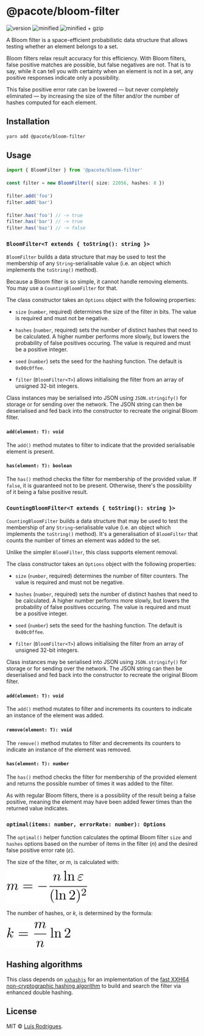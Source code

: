 # @pacote/bloom-filter

![version](https://badgen.net/npm/v/@pacote/bloom-filter)
![minified](https://badgen.net/bundlephobia/min/@pacote/bloom-filter)
![minified + gzip](https://badgen.net/bundlephobia/minzip/@pacote/bloom-filter)

A Bloom filter is a space-efficient probabilistic data structure that allows
testing whether an element belongs to a set.

Bloom filters relax result accuracy for this efficiency. With Bloom filters,
false positive matches are possible, but false negatives are not. That is to
say, while it can tell you with certainty when an element is not in a set, any
positive responses indicate only a possibility.

This false positive error rate can be lowered — but never completely eliminated
— by increasing the size of the filter and/or the number of hashes computed for
each element.

## Installation

```bash
yarn add @pacote/bloom-filter
```

## Usage

```typescript
import { BloomFilter } from '@pacote/bloom-filter'

const filter = new BloomFilter({ size: 22056, hashes: 8 })

filter.add('foo')
filter.add('bar')

filter.has('foo') // -> true
filter.has('bar') // -> true
filter.has('baz') // -> false
```

### `BloomFilter<T extends { toString(): string }>`

`BloomFilter` builds a data structure that may be used to test the membership of
any `String`-serialisable value (i.e. an object which implements the
`toString()` method).

Because a Bloom filter is so simple, it cannot handle removing elements. You may
use a `CountingBloomFilter` for that.

The class constructor takes an `Options` object with the following properties:

- `size` (`number`, required) determines the size of the filter in bits. The
  value is required and must not be negative.

- `hashes` (`number`, required) sets the number of distinct hashes that need to
  be calculated. A higher number performs more slowly, but lowers the
  probability of false positives occuring. The value is required and must be a
  positive integer.

- `seed` (`number`) sets the seed for the hashing function. The default is
  `0x00c0ffee`.

- `filter` (`BloomFilter<T>`) allows initialising the filter from an array of
  unsigned 32-bit integers.

Class instances may be serialised into JSON using `JSON.stringify()` for storage
or for sending over the network. The JSON string can then be deserialised and
fed back into the constructor to recreate the original Bloom filter.

#### `add(element: T): void`

The `add()` method mutates to filter to indicate that the provided serialisable
element is present.

#### `has(element: T): boolean`

The `has()` method checks the filter for membership of the provided value. If
`false`, it is guaranteed not to be present. Otherwise, there's the possibility
of it being a false positive result.

### `CountingBloomFilter<T extends { toString(): string }>`

`CountingBloomFilter` builds a data structure that may be used to test the
membership of any `String`-serialisable value (i.e. an object which implements
the `toString()` method). It's a generalisation of `BloomFilter` that counts the
number of times an element was added to the set.

Unlike the simpler `BloomFilter`, this class supports element removal.

The class constructor takes an `Options` object with the following properties:

- `size` (`number`, required) determines the number of filter counters. The
  value is required and must not be negative.

- `hashes` (`number`, required) sets the number of distinct hashes that need to
  be calculated. A higher number performs more slowly, but lowers the
  probability of false positives occuring. The value is required and must be a
  positive integer.

- `seed` (`number`) sets the seed for the hashing function. The default is
  `0x00c0ffee`.

- `filter` (`BloomFilter<T>`) allows initialising the filter from an array of
  unsigned 32-bit integers.

Class instances may be serialised into JSON using `JSON.stringify()` for storage
or for sending over the network. The JSON string can then be deserialised and
fed back into the constructor to recreate the original Bloom filter.

#### `add(element: T): void`

The `add()` method mutates to filter and increments its counters to indicate
an instance of the element was added.

#### `remove(element: T): void`

The `remove()` method mutates to filter and decrements its counters to indicate
an instance of the element was removed.

#### `has(element: T): number`

The `has()` method checks the filter for membership of the provided element and
returns the possible number of times it was added to the filter.

As with regular Bloom filters, there is a possibility of the result being a
false positive, meaning the element may have been added fewer times than
the returned value indicates.

### `optimal(items: number, errorRate: number): Options`

The `optimal()` helper function calculates the optimal Bloom filter `size` and
`hashes` options based on the number of items in the filter (_n_) and the
desired false positive error rate (_ε_).

The size of the filter, or _m_, is calculated with:

![](docs/optimal-size.svg)

The number of hashes, or _k_, is determined by the formula:

![](docs/optimal-hashes.svg)

## Hashing algorithms

This class depends on [`xxhashjs`](https://www.npmjs.com/package/xxhashjs) for
an implementation of the [fast XXH64 non-cryptographic hashing algorithm](https://cyan4973.github.io/xxHash/)
to build and search the filter via enhanced double hashing.

## License

MIT © [Luís Rodrigues](https://goblindegook.com).

